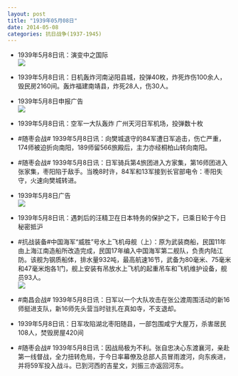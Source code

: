```yaml
---
layout: post
title: "1939年05月08日"
date: 2014-05-08
categories: 抗日战争(1937-1945)
---
```


<meta name="referrer" content="no-referrer" />

- 1939年5月8日讯：演变中之国际 <br/><img src="https://ww2.sinaimg.cn/large/aca367d8jw1eg76vkccd1j20x90yr1kn.jpg" />

- 1939年5月8日讯：日机轰炸河南泌阳县城，投弹40枚，炸死炸伤100余人，毁民房2160间。轰炸福建南靖县，炸死28人，伤30人。 

- 1939年5月8日申报广告 <br/><img src="https://ww3.sinaimg.cn/large/aca367d8jw1eg7557k5u2j20f013x7ex.jpg" />

- 1939年5月8日讯：空军一大队轰炸 广州天河日军机场，投弹数十枚 

- #随枣会战# 1939年5月8日讯：向樊城退守的84军遭日军追击，伤亡严重，174师被迫折向南阳，189师留566旅殿后，主力亦经桐柏山转向南阳。 

- #随枣会战# 1939年5月8日讯：日军骑兵第4旅团进入方家集，第16师团进入张家集，枣阳陷于敌手。当晚8时许，84军和13军接到长官部电令：枣阳失守，火速向樊城转进。 

- 1939年5月8日广告 <br/><img src="https://ww1.sinaimg.cn/large/aca367d8jw1eg6r9n216cj20oy0l5gwq.jpg" />

- 1939年5月8日讯：遇刺后的汪精卫在日本特务的保护之下，已乘日轮于今日秘密抵沪 

- #抗战装备#中国海军“威胜”号水上飞机母舰（上）：原为武装商船，民国11年由上海江南造船所改造完成，民国17年编入中国海军第二舰队，负责内陆江防。该舰为钢质船体，排水量932吨，最高航速16节，武备为80毫米、75毫米和47毫米炮各1门，舰上安装有吊放水上飞机的起重吊车和飞机维护设备，舰员93人。 <br/><img src="https://ww1.sinaimg.cn/large/aca367d8jw1eg6mxefs8oj207a0eyq4a.jpg" />

- #南昌会战# 1939年5月8日讯：日军以一个大队攻击在张公渡周围活动的新16师挺进支队，新16师先头营当时驻扎在真如寺，不支退却。 

- 1939年5月8日讯：日军攻陷湖北枣阳随县，一部包围咸宁大屋万，杀害居民108人，焚毁房屋420间 

- #随枣会战# 1939年5月8日讯：因战局极为不利。张自忠决心东渡襄河，亲赴第一线督战，全力扭转危局，于今日率幕僚及总部人员冒雨渡河，向东疾进，并将59军投入战斗。已到河西的吉星文，刘振三亦返回河东。 

